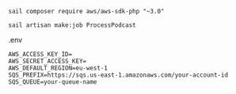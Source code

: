 ````shell
sail composer require aws/aws-sdk-php "~3.0"
````


````shell
sail artisan make:job ProcessPodcast
````

.env
````
AWS_ACCESS_KEY_ID=
AWS_SECRET_ACCESS_KEY=
AWS_DEFAULT_REGION=eu-west-1
SQS_PREFIX=https://sqs.us-east-1.amazonaws.com/your-account-id
SQS_QUEUE=your-queue-name
````
